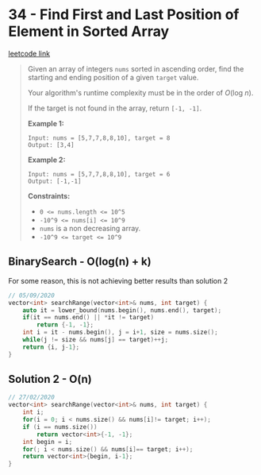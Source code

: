 # 34 - Find First and Last Position of Element in Sorted Array

[leetcode link](https://leetcode.com/problems/find-first-and-last-position-of-element-in-sorted-array/)

> Given an array of integers `nums` sorted in ascending order, find the starting and ending position of a given `target` value.
>
> Your algorithm's runtime complexity must be in the order of *O*(log *n*).
>
> If the target is not found in the array, return `[-1, -1]`.
>
> **Example 1:**
>
> ```
> Input: nums = [5,7,7,8,8,10], target = 8
> Output: [3,4]
> ```
>
> **Example 2:**
>
> ```
> Input: nums = [5,7,7,8,8,10], target = 6
> Output: [-1,-1]
> ```
>
>  
>
> **Constraints:**
>
> - `0 <= nums.length <= 10^5`
> - `-10^9 <= nums[i] <= 10^9`
> - `nums` is a non decreasing array.
> - `-10^9 <= target <= 10^9`

## BinarySearch - O(log(n) + k) 

For some reason, this is not achieving better results than solution 2

```cpp
// 05/09/2020
vector<int> searchRange(vector<int>& nums, int target) {
    auto it = lower_bound(nums.begin(), nums.end(), target);
    if(it == nums.end() || *it != target)
        return {-1, -1};
    int i = it - nums.begin(), j = i+1, size = nums.size();
    while(j != size && nums[j] == target)++j;
    return {i, j-1};
}
```
## Solution 2 - O(n)

```cpp
// 27/02/2020
vector<int> searchRange(vector<int>& nums, int target) {
    int i;
    for(i = 0; i < nums.size() && nums[i]!= target; i++);
    if (i == nums.size())
        return vector<int>{-1, -1};
    int begin = i;
    for(; i < nums.size() && nums[i]== target; i++);
    return vector<int>{begin, i-1};
}
```


